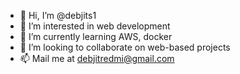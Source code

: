 - 👋 Hi, I’m @debjits1
- 👀 I’m interested in web development
- 🌱 I’m currently learning AWS, docker
- 💞️ I’m looking to collaborate on web-based projects
- 📫 Mail me at debjitredmi@gmail.com

<!---
debjits1/debjits1 is a ✨ special ✨ repository because its `README.md` (this file) appears on your GitHub profile.
You can click the Preview link to take a look at your changes.
--->
